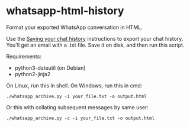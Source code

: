 # whatsapp-html-history

Format your exported WhatsApp conversation in HTML.

Use the [Saving your chat history][saving] instructions to export your chat
history. You'll get an email with a .txt file. Save it on disk, and then run
this script.

Requirements:

   * python3-dateutil (on Debian)
   * python2-jinja2

On Linux, run this in shell. On Windows, run this in cmd:

    ./whatsapp_archive.py -i your_file.txt -o output.html

Or this with collating subsequent messages by same user:

    ./whatsapp_archive.py -c -i your_file.txt -o output.html

[saving]: https://faq.whatsapp.com/en/android/23756533/?category=5245251
